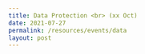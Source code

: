 ```yaml
---
title: Data Protection <br> (xx Oct)
date: 2021-07-27
permalink: /resources/events/data
layout: post
---
```











